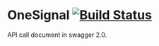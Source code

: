 # OneSignal   [![Build Status](https://travis-ci.org/isaacjoe/onesignal.svg?branch=master)](https://travis-ci.org/isaacjoe/onesignal)

API call document in swagger 2.0.


